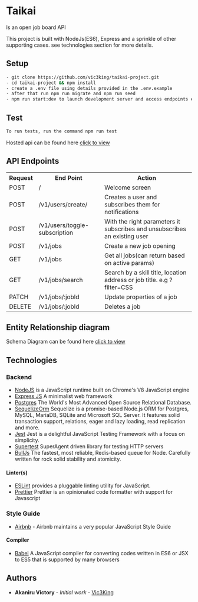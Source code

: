 # Taikai

Is an open job board API

This project is built with NodeJs(ES6), Express and a sprinkle of other supporting cases. see technologies section for more details.

## Setup

```bash
- git clone https://github.com/vic3king/taikai-project.git
- cd taikai-project && npm install
- create a .env file using details provided in the .env.example
- after that run npm run migrate and npm run seed
- npm run start:dev to launch development server and access endpoints e.g [localhost:3000/v1](http://127.0.0.1:3000)
```

## Test

```bash
To run tests, run the command npm run test
```

Hosted api can be found here [click to view](https://taikai-project.herokuapp.com/)


## API Endpoints
<table>
  <tr>
      <th>Request</th>
      <th>End Point</th>
      <th>Action</th>
  </tr>
    <tr>
      <td>POST</td>
      <td>/</td>
      <td>Welcome screen</td>
  </tr>
  <tr>
    <td>POST</td>
    <td>/v1/users/create/</td>
    <td>Creates a user and subscribes them for notifications</td>
  </tr>
   <tr>
    <td>POST</td>
    <td>/v1/users/toggle-subscription</td>
    <td>With the right parameters it subscribes and unsubscribes an existing user</td>
  </tr>
  <tr>
    <td>POST</td>
    <td>/v1/jobs</td>
    <td>Create a new job opening</td>
  </tr>
   <tr>
    <td>GET</td>
    <td>/v1/jobs</td>
    <td>Get all jobs(can return based on active params)</td>
  </tr>
  <tr>
    <td>GET</td>
    <td>/v1/jobs/search</td>
    <td>Search by a skill title, location address or job title. e.g ?filter=CSS</td>
  </tr>
   <tr>
    <td>PATCH</td>
    <td>/v1/jobs/:jobId</td>
    <td>Update properties of a job</td>
  </tr>
   <tr>
    <td>DELETE</td>
    <td>/v1/jobs/:jobId</td>
    <td>Deletes a job</td>
  </tr>
</table>

## Entity Relationship diagram

Schema Diagram can be found here [click to view](https://github.com/vic3king/taikai-project/blob/master/Screenshot%202021-06-24%20at%2011.27.22.png)

## Technologies

### Backend

- [NodeJS](http://nodejs.org/en) is a JavaScript runtime built on Chrome's V8 JavaScript engine
- [Express JS](http://express.com) A minimalist web framework
- [Postgres](https://www.mongodb.com/) The World's Most Advanced Open Source Relational Database.
- [SequelizeOrm](https://mongoosejs.com/) Sequelize is a promise-based Node.js ORM for Postgres, MySQL, MariaDB, SQLite and Microsoft SQL Server. It features solid transaction support, relations, eager and lazy loading, read replication and more.
- [Jest](https://jestjs.io/) Jest is a delightful JavaScript Testing Framework with a focus on simplicity.
- [Supertest](https://www.npmjs.com/package/supertest) SuperAgent driven library for testing HTTP servers
- [BullJs](https://optimalbits.github.io/bull/) The fastest, most reliable, Redis-based queue for Node. Carefully written for rock solid stability and atomicity.
#### Linter(s)

- [ESLint](eslint.org) provides a pluggable linting utility for JavaScript.
- [Prettier](https://prettier.io) Prettier is an opinionated code formatter with support for Javascript

### Style Guide

- [Airbnb](https://github.com/airbnb/javascript) - Airbnb maintains a very popular JavaScript Style Guide

#### Compiler

- [Babel](https://babeljs.io/) A JavaScript compiler for converting codes written in ES6 or JSX to ES5 that is supported by many browsers

## Authors

- **Akaniru Victory** - _Initial work_ - [Vic3King](www.vic3king.io)

